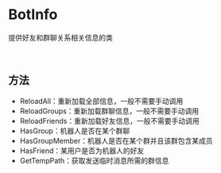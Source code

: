 # BotInfo

提供好友和群聊关系相关信息的类

<br>

## 方法
- ReloadAll：重新加载全部信息，一般不需要手动调用
- ReloadGroups：重新加载群聊信息，一般不需要手动调用
- ReloadFriends：重新加载好友信息，一般不需要手动调用
- HasGroup：机器人是否在某个群聊
- HasGroupMember：机器人是否在某个群并且该群包含某成员
- HasFriend：某用户是否为机器人的好友
- GetTempPath：获取发送临时消息所需的群信息
